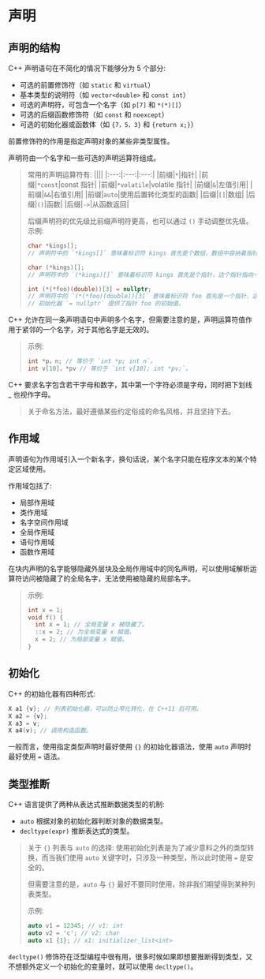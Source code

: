 # 声明

## 声明的结构

C++ 声明语句在不简化的情况下能够分为 5 个部分:

- 可选的前置修饰符（如 `static` 和 `virtual`）
- 基本类型的说明符（如 `vector<double>` 和 `const int`）
- 可选的声明符，可包含一个名字（如 `p[7]` 和 `*(*)[]`）
- 可选的后缀函数修饰符（如 `const` 和 `noexcept`）
- 可选的初始化器或函数体（如 `{7，5，3}` 和 `{return x;}`）

前置修饰符的作用是指定声明对象的某些非类型属性。

声明符由一个名字和一些可选的声明运算符组成。
> 常用的声明运算符有:
> ||||
> |:---:|:---:|:---:|
> |前缀|`*`|指针|
> |前缀|`*const`|const 指针|
> |前缀|`*volatile`|volatile 指针|
> |前缀|`&`|左值引用|
> |前缀|`&&`|右值引用|
> |前缀|`auto`|使用后置转化类型的函数|
> |后缀|`[]`|数组|
> |后缀|`()`|函数|
> |后缀|`->`|从函数返回|
>
> 后缀声明符的优先级比前缀声明符更高，也可以通过 `()` 手动调整优先级。
> 示例:
>
> ```cpp
> char *kings[];
> // 声明符中的 `*kings[]` 意味着标识符 kings 首先是个数组，数组中容纳着指针，指针指向的对象为 `char` 类型。
> 
> char (*kings)[];
> // 声明符中的 `(*kings)[]` 意味着标识符 kings 首先是个指针，这个指针指向一个数组，这个数组容纳 `char` 对象。
>
> int (*(*foo)(double))[3] = nullptr;
> // 声明符中的 `(*(*foo)(double))[3]` 意味着标识符 foo 首先是一个指针，这个指针指向一个接受值为 `double` 的函数，这个函数的返回类型为一个指向数组的指针，这个数组容纳了 3 个 `int` 元素。
> // 初始化器 `= nullptr` 提供了指针 foo 的初始值。

C++ 允许在同一条声明语句中声明多个名字，但需要注意的是，声明运算符值作用于紧邻的一个名字，对于其他名字是无效的。
> 示例:
>
> ```cpp
> int *p，n; // 等价于 `int *p; int n`。
> int v[10]，*pv // 等价于 `int v[10]; int *pv;`。
> ```

C++ 要求名字包含若干字母和数字，其中第一个字符必须是字母，同时把下划线 _ 也视作字母。
> 关于命名方法，最好遵循某些约定俗成的命名风格，并且坚持下去。

## 作用域

声明语句为作用域引入一个新名字，换句话说，某个名字只能在程序文本的某个特定区域使用。

作用域包括了:

- 局部作用域
- 类作用域
- 名字空间作用域
- 全局作用域
- 语句作用域
- 函数作用域

在块内声明的名字能够隐藏外层块及全局作用域中的同名声明，可以使用域解析运算符访问被隐藏了的全局名字，无法使用被隐藏的局部名字。
> 示例:
>
> ```cpp
> int x = 1;
> void f() {
>   int x = 1; // 全局变量 x 被隐藏了。
>   ::x = 2; // 为全局变量 x 赋值。
>   x = 2; // 为局部变量 x 赋值。
> }

## 初始化

C++ 的初始化器有四种形式:

```cpp
X a1 {v}; // 列表初始化器，可以防止窄化转化，在 C++11 后可用。
X a2 = {v};
X a3 = v; 
X a4(v); // 调用构造函数。
```

一般而言，使用指定类型声明时最好使用 `{}` 的初始化器语法，使用 `auto` 声明时最好使用 `=` 语法。

## 类型推断

C++ 语言提供了两种从表达式推断数据类型的机制:

- `auto` 根据对象的初始化器判断对象的数据类型。
- `decltype(expr)` 推断表达式的类型。

> 关于 `{}` 列表与 `auto` 的选择:
> 使用初始化列表是为了减少意料之外的类型转换，而当我们使用 `auto` 关键字时，只涉及一种类型，所以此时使用 `=` 是安全的。
>
> 但需要注意的是，`auto` 与 `{}` 最好不要同时使用，除非我们期望得到某种列表类型。
>
> 示例:
>
> ```cpp
> auto v1 = 12345; // v1: int
> auto v2 = 'c'; // v2: char
> auto x1 {1}; // x1: initializer_list<int>
> ```

`decltype()` 修饰符在泛型编程中很有用，很多时候如果即想要推断得到类型，又不想额外定义一个初始化的变量时，就可以使用 `decltype()`。
